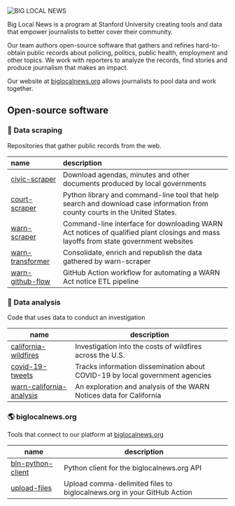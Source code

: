 ![BIG LOCAL NEWS](https://raw.githubusercontent.com/biglocalnews/design/main/social/github-800x200.png?token=GHSAT0AAAAAABQEXXRLJUVYZCTL5FKCOU2OYRDWAYQ)

Big Local News is a program at Stanford University creating tools and data that empower journalists to better cover their community. 

Our team authors open-source software that gathers and refines hard-to-obtain public records about policing, politics, public health, employment and other topics. We work with reporters to analyze the records, find stories and produce journalism that makes an impact.

Our website at [biglocalnews.org](https://biglocalnews.org/) allows journalists to pool data and work together.

## Open-source software

### 🔢 Data scraping

Repositories that gather public records from the web.

| name             | description                                                                                                                         |
|:-----------------|:------------------------------------------------------------------------------------------------------------------------------------|
| [civic-scraper](https://github.com/biglocalnews/civic-scraper)    | Download agendas, minutes and other documents produced by local governments                                                         |
| [court-scraper](https://github.com/biglocalnews/court-scraper)    | Python library and command-line tool that help search and download case information from county courts in the United States.        |
| [warn-scraper](https://github.com/biglocalnews/warn-scraper)     | Command-line interface for downloading WARN Act notices of qualified plant closings and mass layoffs from state government websites |
| [warn-transformer](https://github.com/biglocalnews/warn-transformer) | Consolidate, enrich and republish the data gathered by warn-scraper                                                                 |
| [warn-github-flow](https://github.com/biglocalnews/warn-github-flow) | GitHub Action workflow for automating a WARN Act notice ETL pipeline                                                                |
### 🧮 Data analysis

Code that uses data to conduct an investigation

| name                                                                                 | description                                                                  |
|--------------------------------------------------------------------------------------|------------------------------------------------------------------------------|
| [california-wildfires](https://github.com/biglocalnews/california-wildfires)         | Investigation into the costs of wildfires across the U.S.                    |
| [covid-19-tweets](https://github.com/biglocalnews/covid19-tweets)                    | Tracks information dissemination about COVID-19 by local government agencies |
| [warn-california-analysis](https://github.com/biglocalnews/warn-california-analysis) | An exploration and analysis of the WARN Notices data for California          |

### 🌎 biglocalnews.org

Tools that connect to our platform at [biglocalnews.org](https://biglocalnews.org)

| name                                                                   | description                                                            |
|------------------------------------------------------------------------|------------------------------------------------------------------------|
| [bln-python-client](https://github.com/biglocalnews/bln-python-client) | Python client for the biglocalnews.org API                             |
| [upload-files](https://github.com/biglocalnews/upload-files)           | Upload comma-delimited files to biglocalnews.org in your GitHub Action |
